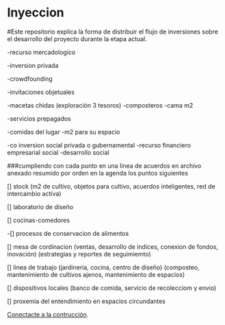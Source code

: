 # Inyeccion

#Este repositorio explica la forma de distribuir el flujo de inversiones sobre el desarrollo del proyecto durante la etapa actual.

-recurso mercadologico

-inversion privada

-crowdfounding

 -invitaciones objetuales
 
  -macetas chidas (exploración 3 tesoros)
  -composteros
  -cama m2
  
 -servicios prepagados

   -comidas del lugar
   -m2 para su espacio
   
-co inversion social privada o gubernamental
-recurso financiero empresarial social 
-desarrollo social

###cumpliendo con cada punto en una linea de acuerdos en archivo anexado
resumido por orden en la agenda los puntos siguientes

[] stock (m2 de cultivo, objetos para cultivo, acuerdos inteligentes, red de intercambio activa)

[] laboratorio de diseño 

[] cocinas-comedores

 -[] procesos de conservacion de alimentos
 
[] mesa de cordinacion (ventas, desarrollo de indices, conexion de fondos, inovación) (estrategias y reportes de seguimiemto)

[] linea de trabajo (jardineria, cocina, centro de diseño) (composteo, mantenimiento de cultivos ajenos, mantenimiento de espacios)

[] dispositivos locales (banco de comida, servicio de recolecciom y envio)

[] proxemia del entendimiento en espacios circundantes

[Conectacte a la contrucción](https://www.instagram.com/linea.verde.opd/).














